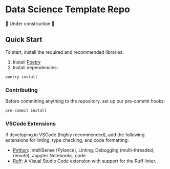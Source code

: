 # Data Science Template Repo

🚧 Under construction 🚧

## Quick Start

To start, install the required and recommended libraries.

1. Install [Poetry](https://python-poetry.org/docs/#installing-with-the-official-installer)
2. Install dependencies:

```bash
poetry install
```

### Contributing

Before committing anything to the repository, set up our pre-commit hooks:

```bash
pre-commit install
```

### VSCode Extensions

If developing in VSCode (highly recommended), add the following extensions for linting, type checking, and code formatting:

- [Python](https://marketplace.visualstudio.com/items?itemName=ms-python.python): IntelliSense (Pylance), Linting, Debugging (multi-threaded, remote), Jupyter Notebooks, code 
- [Ruff](https://marketplace.visualstudio.com/items?itemName=charliermarsh.ruff): A Visual Studio Code extension with support for the Ruff linter.

